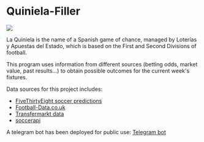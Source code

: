 # Quiniela-Filler

![](https://upload.wikimedia.org/wikipedia/commons/5/51/La_Quiniela.jpg)

La Quiniela is the name of a Spanish game of chance, managed by Loterías y Apuestas del Estado, which is based on the First and Second Divisions of football. 

This program uses information from different sources (betting odds, market value, past results...) to obtain possible outcomes for the current week's fixtures.

Data sources for this project includes:
* [FiveThirtyEight soccer predictions](https://data.fivethirtyeight.com/#soccer-spi)
* [Football-Data.co.uk](https://www.football-data.co.uk/spainm.php)
* [Transfermarkt data](https://www.transfermarkt.com/primera-division/startseite/wettbewerb/ES1)
* [soccerapi](https://github.com/S1M0N38/soccerapi)

A telegram bot has been deployed for public use: [Telegram bot](https://t.me/quiniela_filler_bot?)
